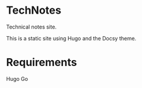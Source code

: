 # TechNotes
Technical notes site.

This is a static site using Hugo and the Docsy theme.

# Requirements
Hugo
Go

